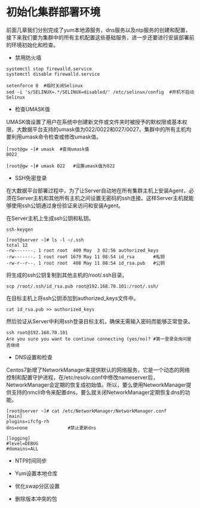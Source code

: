 # 初始化集群部署环境

前面几章我们分别完成了yum本地源服务，dns服务以及ntp服务的创建和配置，接下来我们要为集群中的所有主机配置这些基础服务，进一步还要进行安装部署前的环境初始化和检查。

* 禁用防火墙

```
systemctl stop firewalld.service
systemctl disable firewalld.service

setenforce 0  #临时关闭Selinux
sed -i 's/SELINUX=.*/SELINUX=disabled/' /etc/selinux/config  #开机不启动Selinux
```

* 检查UMASK值

UMASK值设置了用户在系统中创建新文件或文件夹时被授予的默权限或基本权限，大数据平台支持的umask值为022/0022和027/0027。集群中的所有主机均要利用umask命令检查或修改umask值。

```
[root@gw ~]# umask  #查询umask值
0022

[root@gw ~]# umask 022   #设置umask值为022
```

* SSH免密登录

在大数据平台部署过程中，为了让Server自动地在所有集群主机上安装Agent，必须在Server主机和其他所有主机之间设置无密码的ssh连接。这样Server主机就能够使用ssh公钥通过身份验证来访问和安装Agent。

在Server主机上生成ssh公钥和私钥。

```
ssh-keygen

[root@server ~]# ls -l ~/.ssh
total 12
-rw-------. 1 root root  409 May  3 02:56 authorized_keys
-rw-------. 1 root root 1679 May 11 08:54 id_rsa       #私钥
-rw-r--r--. 1 root root  408 May 11 08:54 id_rsa.pub   #公钥
```

将生成的ssh公钥复制到其他主机的/root/.ssh目录。

```
scp /root/.ssh/id_rsa.pub root@192.168.70.101:/root/.ssh/
```

在目标主机上将ssh公钥添加到authorized\_keys文件中。

```
cat id_rsa.pub >> authorized_keys
```

然后验证从Server中利用ssh登录目标主机，确保无需输入密码而能够正常登录。

```
ssh root@192.168.70.101
Are you sure you want to continue connecting (yes/no)? #第一登录会询问是否继续
```

* DNS设置和检查

Centos7新增了NetworkManager来提供默认的网络服务，它是一个动态的网络控制和配置守护进程，在/etc/resolv.conf中修改nameserver后，NetworkManager会定期的恢复成初始值。所以，要么使用NetworkManager提供支持的nmcli命令来配置dns，要么就关闭NetworkManager定期恢复dns的功能。

```
[root@server ~]# cat /etc/NetworkManager/NetworkManager.conf
[main]
plugins=ifcfg-rh
dns=none               #禁止更新dns

[logging]
#level=DEBUG
#domains=ALL
```

* NTP时间同步

* Yum设置本地仓库

* 优化swap分区设置

* 删除版本冲突的包



